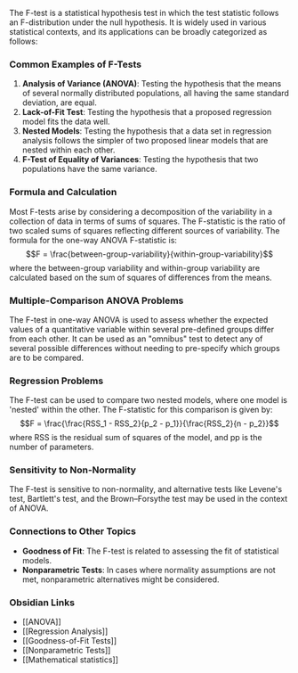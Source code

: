 
The F-test is a statistical hypothesis test in which the test statistic follows an F-distribution under the null hypothesis. It is widely used in various statistical contexts, and its applications can be broadly categorized as follows:

### Common Examples of F-Tests

1. **Analysis of Variance (ANOVA)**: Testing the hypothesis that the means of several normally distributed populations, all having the same standard deviation, are equal.
2. **Lack-of-Fit Test**: Testing the hypothesis that a proposed regression model fits the data well.
3. **Nested Models**: Testing the hypothesis that a data set in regression analysis follows the simpler of two proposed linear models that are nested within each other.
4. **F-Test of Equality of Variances**: Testing the hypothesis that two populations have the same variance.

### Formula and Calculation

Most F-tests arise by considering a decomposition of the variability in a collection of data in terms of sums of squares. The F-statistic is the ratio of two scaled sums of squares reflecting different sources of variability. The formula for the one-way ANOVA F-statistic is: 
$$F = \frac{between-group-variability}{within-group-variability}$$
​where the between-group variability and within-group variability are calculated based on the sum of squares of differences from the means.

### Multiple-Comparison ANOVA Problems

The F-test in one-way ANOVA is used to assess whether the expected values of a quantitative variable within several pre-defined groups differ from each other. It can be used as an "omnibus" test to detect any of several possible differences without needing to pre-specify which groups are to be compared.

### Regression Problems

The F-test can be used to compare two nested models, where one model is 'nested' within the other. The F-statistic for this comparison is given by: 
$$F = \frac{\frac{RSS_1 - RSS_2}{p_2 - p_1}}{\frac{RSS_2}{n - p_2}}$$
​where RSS is the residual sum of squares of the model, and pp is the number of parameters.

### Sensitivity to Non-Normality

The F-test is sensitive to non-normality, and alternative tests like Levene's test, Bartlett's test, and the Brown–Forsythe test may be used in the context of ANOVA.

### Connections to Other Topics

- **Goodness of Fit**: The F-test is related to assessing the fit of statistical models.
- **Nonparametric Tests**: In cases where normality assumptions are not met, nonparametric alternatives might be considered.

### Obsidian Links

- [[ANOVA]]
- [[Regression Analysis]]
- [[Goodness-of-Fit Tests]]
- [[Nonparametric Tests]]
- [[Mathematical statistics]]